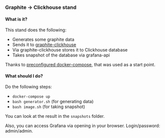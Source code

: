 ### Graphite -> Clickhouse stand

#### What is it?

This stand does the following:
- Generates some graphite data
- Sends it to [graphite-clickhouse](https://github.com/lomik/graphite-clickhouse)
- Via graphite-clickhouse stores it to Clickhouse database
- Takes snapshot of the database via grafana-api

Thanks to [preconfigured docker-compose](https://github.com/lomik/graphite-clickhouse-tldr), that was used as a start point.

#### What should I do?

Do the following steps:
- `docker-compose up`
- `bash generator.sh` (for generating data)
- `bash image.sh` (for taking snapshot)

You can look at the result in the `snapshots` folder.

Also, you can access Grafana via opening [](localhost:3000) in your browser. Login/password: admin/admin.
